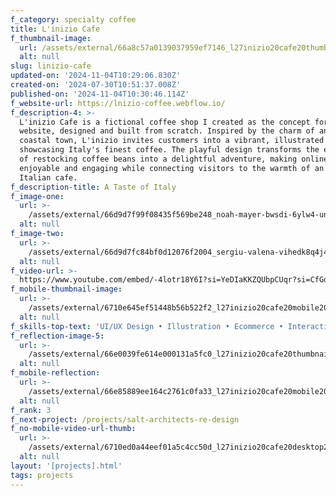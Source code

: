 ```yaml
---
f_category: specialty coffee
title: L'inizio Cafe
f_thumbnail-image:
  url: /assets/external/66a8c57a0139037959ef7146_l27inizio20cafe20thumbnail.webp
  alt: null
slug: linizio-cafe
updated-on: '2024-11-04T10:29:06.830Z'
created-on: '2024-07-30T10:51:37.008Z'
published-on: '2024-11-04T10:30:46.114Z'
f_website-url: https://lnizio-coffee.webflow.io/
f_description-4: >-
  L'inizio Cafe is a fictional coffee shop I created as the concept for my first
  website, designed and built from scratch. Inspired by the charm of an Italian
  coastal town, L'inizio invites customers into a vibrant, illustrated world
  showcasing Italy's finest coffee. The playful design transforms the experience
  of restocking coffee beans into a delightful adventure, making online shopping
  enjoyable and engaging while connecting visitors to the warmth of an authentic
  Italian cafe.
f_description-title: A Taste of Italy
f_image-one:
  url: >-
    /assets/external/66d9d7f99f08435f569be248_noah-mayer-bwsdi-6ylw4-unsplash.webp
  alt: null
f_image-two:
  url: >-
    /assets/external/66d9d7fc84bf0d12076f2004_sergiu-valena-vihedk8q4j4-unsplash.webp
  alt: null
f_video-url: >-
  https://www.youtube.com/embed/-4lotr18Y6I?si=YeDIaKKZQUbpCUqr?si=CfGqauK7N1y-R0tO&autoplay=1&mute=1&loop=1&controls=0&color=white&modestbranding=0&rel=0&playsinline=1&enablejsapi&playlist=-4lotr18Y6I
f_mobile-thumbnail-image:
  url: >-
    /assets/external/6710e645ef51448b56b522f2_l27inizio20cafe20mobile20thumbnail.webp
  alt: null
f_skills-top-text: 'UI/UX Design • Illustration • Ecommerce • Interaction Design '
f_reflection-image-5:
  url: >-
    /assets/external/66e0039fe614e000131a5fc0_l27inizio20cafe20thumbnail20reflection.webp
  alt: null
f_mobile-reflection:
  url: >-
    /assets/external/66e85889ee164c2761c0fa33_l27inizio20cafe20mobile20thumbnail20reflection.webp
  alt: null
f_rank: 3
f_next-project: /projects/salt-architects-re-design
f_no-mobile-video-url-thumb:
  url: >-
    /assets/external/6710ed0a44eef01a5c4cc50d_l27inizio20cafe20desktop20experience20thumbnail.png
  alt: null
layout: '[projects].html'
tags: projects
---
```



